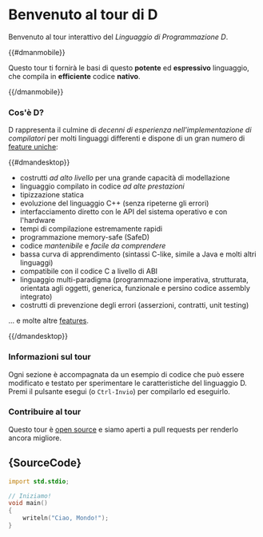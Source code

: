 # Benvenuto al tour di D

Benvenuto al tour interattivo del *Linguaggio di Programmazione D*.

{{#dmanmobile}}

Questo tour ti fornirà le basi di questo  __potente__ ed __espressivo__
linguaggio, che compila in __efficiente__ codice __nativo__.

{{/dmanmobile}}

### Cos'è D?

D rappresenta il culmine di  _decenni di esperienza nell'implementazione di compilatori_
per molti linguaggi differenti e dispone di un gran numero di
[feature uniche](http://dlang.org/overview.html):

{{#dmandesktop}}

- costrutti _ad alto livello_ per una grande capacità di modellazione
- linguaggio compilato in codice _ad alte prestazioni_
- tipizzazione statica
- evoluzione del linguaggio C++ (senza ripeterne gli errori)
- interfacciamento diretto con le API del sistema operativo e con l'hardware
- tempi di compilazione estremamente rapidi
- programmazione memory-safe (SafeD)
- codice _mantenibile_ e _facile da comprendere_
- bassa curva di apprendimento (sintassi C-like, simile a Java e molti altri linguaggi)
- compatibile con il codice C a livello di ABI
- linguaggio multi-paradigma (programmazione imperativa, strutturata, orientata agli oggetti, generica, funzionale e persino codice assembly integrato)
- costrutti di prevenzione degli errori (asserzioni, contratti, unit testing)

... e molte altre [features](http://dlang.org/overview.html).

{{/dmandesktop}}

### Informazioni sul tour

Ogni sezione è accompagnata da un esempio di codice che può essere modificato e testato
per sperimentare le caratteristiche del linguaggio D.
Premi il pulsante esegui (o `Ctrl-Invio`) per compilarlo ed eseguirlo.

### Contribuire al tour

Questo tour è [open source](https://github.com/stonemaster/dlang-tour/tree/master/public/content/en)
e siamo aperti a pull requests per renderlo ancora migliore.

## {SourceCode}

```d
import std.stdio;

// Iniziamo!
void main()
{
    writeln("Ciao, Mondo!");
}
```
